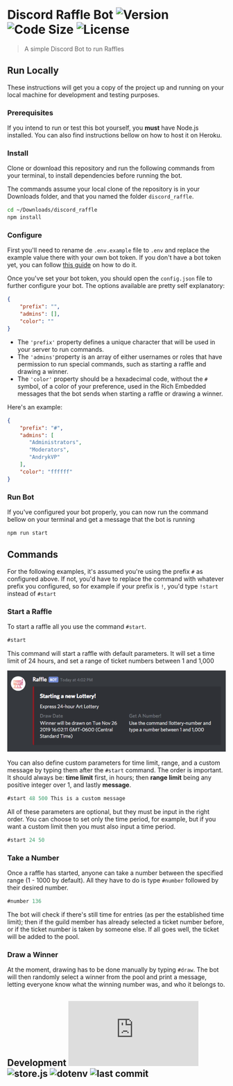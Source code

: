 # Discord Raffle Bot ![Version](https://img.shields.io/github/package-json/v/andrykvp/discord-raffle?style=flat-square) ![Code Size](https://img.shields.io/github/languages/code-size/andrykvp/discord-raffle?style=flat-square) ![License](https://img.shields.io/github/license/andrykvp/discord-raffle?style=flat-square)
>A simple Discord Bot to run Raffles 

## Run Locally
These instructions will get you a copy of the project up and running on your local machine for development and testing purposes.
### Prerequisites
If you intend to run or test this bot yourself, you **must** have Node.js installed. You can also find instructions bellow on how to host it on Heroku.

### Install
Clone or download this repository and run the following commands from your terminal, to install dependencies before running the bot.

The commands assume your local clone of the repository is in your Downloads folder, and that you named the folder `discord_raffle`.

```bash
cd ~/Downloads/discord_raffle
npm install
```

### Configure
First you'll need to rename de `.env.example` file to `.env` and replace the example value there with your own bot token. If you don't have a bot token yet, you can follow [this guide](https://github.com/reactiflux/discord-irc/wiki/Creating-a-discord-bot-&-getting-a-token) on how to do it.

Once you've set your bot token, you should open the `config.json` file to further configure your bot. The options available are pretty self explanatory:

```json
{
    "prefix": "",
    "admins": [],
    "color": ""
}
```

* The `'prefix'` property defines a unique character that will be used in your server to run commands.
* The `'admins'`property is an array of either usernames or roles that have permission to run special commands, such as starting a raffle and drawing a winner.
* The `'color'` property should be a hexadecimal code, without the `#` symbol, of a color of your preference, used in the Rich Embedded messages that the bot sends when starting a raffle or drawing a winner.

Here's an example:
```json
{
    "prefix": "#",
    "admins": [
       "Administrators",
       "Moderators",
       "AndrykVP"
    ],
    "color": "ffffff"
}
```

### Run Bot
If you've configured your bot properly, you can now run the command bellow on your terminal and get a message that the bot is running

```bash
npm run start
```

## Commands
For the following examples, it's assumed you're using the prefix `#` as configured above. If not, you'd have to replace the command with whatever prefix you configured, so for example if your prefix is `!`, you'd type `!start` instead of `#start` 
### Start a Raffle
To start a raffle all you use the command `#start`. 

```javascript
#start
```

This command will start a raffle with default parameters. It will set a time limit of 24 hours, and set a range of ticket numbers between 1 and 1,000 

![Default Raffle](screenshots/default_start.png)

You can also define custom parameters for time limit, range, and a custom message by typing them after the `#start` command. The order is important. It should always be: **time limit** first, in hours; then **range limit** being any positive integer over 1, and lastly **message**. 

```javascript
#start 48 500 This is a custom message
```

All of these parameters are optional, but they must be input in the right order. You can choose to set only the time period, for example, but if you want a custom limit then you must also input a time period.

```javascript
#start 24 50
```

### Take a Number
Once a raffle has started, anyone can take a number between the specified range (1 - 1000 by default). All they have to do is type `#number` followed by their desired number.

```javascript
#number 136
```

The bot will check if there's still time for entries (as per the established time limit); then if the guild member has already selected a ticket number before, or if the ticket number is taken by someone else. If all goes well, the ticket will be added to the pool.

### Draw a Winner
At the moment, drawing has to be done manually by typing `#draw`. The bot will then randomly select a winner from the pool and print a message, letting everyone know what the winning number was, and who it belongs to.

## Development ![discord.js](https://img.shields.io/github/package-json/dependency-version/andrykvp/discord-raffle/discord.js?style=flat-square) ![store.js](https://img.shields.io/github/package-json/dependency-version/andrykvp/discord-raffle/store?style=flat-square) ![dotenv](https://img.shields.io/github/package-json/dependency-version/andrykvp/discord-raffle/dotenv?style=flat-square) ![last commit](https://img.shields.io/github/last-commit/andrykvp/discord-raffle?style=flat-square)
